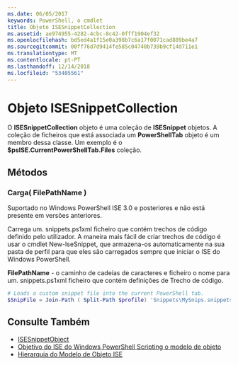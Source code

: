 ```yaml
---
ms.date: 06/05/2017
keywords: PowerShell, o cmdlet
title: Objeto ISESnippetCollection
ms.assetid: ae974955-4282-4cbc-8c42-0fff1904ef32
ms.openlocfilehash: bd5ed4a1f15e0a398b7c6a17f0071cad889be4a7
ms.sourcegitcommit: 00ff76d7d9414fe585c04740b739b9cf14d711e1
ms.translationtype: MT
ms.contentlocale: pt-PT
ms.lasthandoff: 12/14/2018
ms.locfileid: "53405561"
---
```

# <a name="the-isesnippetcollection-object"></a>Objeto ISESnippetCollection

O **ISESnippetCollection** objeto é uma coleção de **ISESnippet** objetos. A coleção de ficheiros que está associada um **PowerShellTab** objeto é um membro dessa classe. Um exemplo é o **$psISE.CurrentPowerShellTab.Files** coleção.

## <a name="methods"></a>Métodos

### <a name="load-filepathname-"></a>Carga\( FilePathName \)

Suportado no Windows PowerShell ISE 3.0 e posteriores e não está presente em versões anteriores.

Carrega um. snippets.ps1xml ficheiro que contém trechos de código definido pelo utilizador. A maneira mais fácil de criar trechos de código é usar o cmdlet New-IseSnippet, que armazena-os automaticamente na sua pasta de perfil para que eles são carregados sempre que iniciar o ISE do Windows PowerShell.

**FilePathName** - o caminho de cadeias de caracteres e ficheiro o nome para um. snippets.ps1xml ficheiro que contém definições de Trecho de código.

```powershell
# Loads a custom snippet file into the current PowerShell tab.
$SnipFile = Join-Path ( Split-Path $profile) 'Snippets\MySnips.snippets.ps1xml' $psISE.CurrentPowerShellTab.Snippets.Add($SnipPath)
```

## <a name="see-also"></a>Consulte Também

- [ISESnippetObject](The-ISESnippetObject.md)
- [Objetivo do ISE do Windows PowerShell Scripting o modelo de objeto](Purpose-of-the-Windows-PowerShell-ISE-Scripting-Object-Model.md)
- [Hierarquia do Modelo de Objeto ISE](The-ISE-Object-Model-Hierarchy.md)